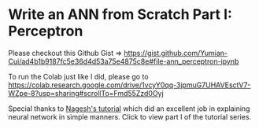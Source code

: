 # Write an ANN from Scratch Part I: Perceptron


<!--more-->
<!-- Independent project via Python in Summer 2020 EconEx externship -->

Please checkout this Github Gist => https://gist.github.com/Yumian-Cui/ad4b1b9187fc5e36d4d53a75e4875c8e#file-ann_perceptron-ipynb

To run the Colab just like I did, please go to https://colab.research.google.com/drive/1vcyY0qq-3jpmuG7UHAVEsctV7-WZpe-8?usp=sharing#scrollTo=Fmd55Zzd0Oyj

Special thanks to [Nagesh's tutorial](https://www.kdnuggets.com/2019/11/build-artificial-neural-network-scratch-part-1.html) which did an excellent job in explaining neural network in simple manners. Click to view part I of the tutorial series. 
